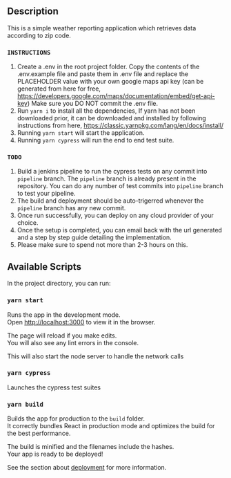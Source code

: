 ## Description
This is a simple weather reporting application which retrieves data according to zip code.
### `INSTRUCTIONS`
1. Create a .env in the root project folder.
   Copy the contents of the .env.example file and paste them in .env file and replace the PLACEHOLDER value with
   your own google maps api key (can be generated from here for free, https://developers.google.com/maps/documentation/embed/get-api-key)
   Make sure you DO NOT commit the .env file.
2. Run `yarn i` to install all the dependencies, If yarn has not been downloaded prior, it can be downloaded and installed by
   following instructions from here, https://classic.yarnpkg.com/lang/en/docs/install/
3. Running `yarn start` will start the application.
4. Running `yarn cypress` will run the end to end test suite.

### `TODO`
1. Build a jenkins pipeline to run the cypress tests on any commit into `pipeline` branch. The `pipeline` branch is 
   already present in the repository. You can do any number of test commits into `pipeline` branch to test your pipeline.
2. The build and deployment should be auto-trigerred whenever the `pipeline` branch has any new commit.
3. Once run successfully, you can deploy on any cloud provider of your choice. 
4. Once the setup is completed, you can email back with the url generated and a step by step guide detailing
   the implementation.
5. Please make sure to spend not more than 2-3 hours on this.

## Available Scripts

In the project directory, you can run:

### `yarn start`

Runs the app in the development mode.<br />
Open [http://localhost:3000](http://localhost:3000) to view it in the browser.

The page will reload if you make edits.<br />
You will also see any lint errors in the console.

This will also start the node server to handle the network calls

### `yarn cypress`

Launches the cypress test suites

### `yarn build`

Builds the app for production to the `build` folder.<br />
It correctly bundles React in production mode and optimizes the build for the best performance.

The build is minified and the filenames include the hashes.<br />
Your app is ready to be deployed!

See the section about [deployment](https://facebook.github.io/create-react-app/docs/deployment) for more information.


